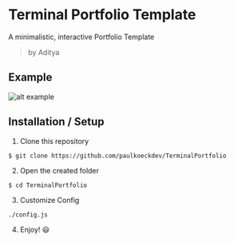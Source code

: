 # Terminal Portfolio Template

A minimalistic, interactive Portfolio Template

> by Aditya

## Example

![alt example](https://github.com/paulkoeckdev/TerminalPortfolio/blob/main/example.png?raw=true)

## Installation / Setup

1. Clone this repository

```shell
$ git clone https://github.com/paulkoeckdev/TerminalPortfolio
```

2. Open the created folder

```shell
$ cd TerminalPortfolio
```

3. Customize Config

```
./config.js
```

4. Enjoy!
😃

